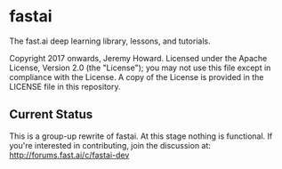 # fastai

The fast.ai deep learning library, lessons, and tutorials.

Copyright 2017 onwards, Jeremy Howard. Licensed under the Apache License, Version 2.0 (the "License"); you may not use this file except in compliance with the License. A copy of the License is provided in the LICENSE file in this repository.

## Current Status

This is a group-up rewrite of fastai. At this stage nothing is functional. If you're interested in contributing, join the discussion at: http://forums.fast.ai/c/fastai-dev
